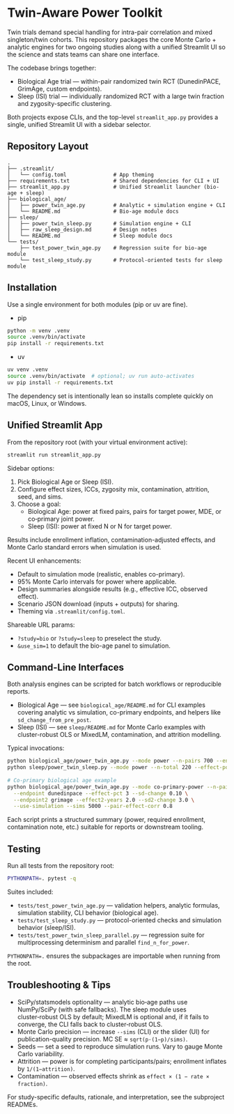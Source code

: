 # Twin-Aware Power Toolkit

Twin trials demand special handling for intra-pair correlation and mixed singleton/twin cohorts. This repository packages the
core Monte Carlo + analytic engines for two ongoing studies along with a unified Streamlit UI so the science and stats teams can
share one interface.

The codebase brings together:

- Biological Age trial — within-pair randomized twin RCT (DunedinPACE, GrimAge, custom endpoints).
- Sleep (ISI) trial — individually randomized RCT with a large twin fraction and zygosity-specific clustering.

Both projects expose CLIs, and the top-level `streamlit_app.py` provides a single, unified Streamlit UI with a sidebar selector.


## Repository Layout

```
.
├── .streamlit/
│   └── config.toml               # App theming
├── requirements.txt              # Shared dependencies for CLI + UI
├── streamlit_app.py              # Unified Streamlit launcher (bio-age + sleep)
├── biological_age/
│   ├── power_twin_age.py         # Analytic + simulation engine + CLI
│   └── README.md                 # Bio-age module docs
├── sleep/
│   ├── power_twin_sleep.py       # Simulation engine + CLI
│   ├── raw_sleep_design.md       # Design notes
│   └── README.md                 # Sleep module docs
└── tests/
    ├── test_power_twin_age.py    # Regression suite for bio-age module
    └── test_sleep_study.py       # Protocol-oriented tests for sleep module
```


## Installation

Use a single environment for both modules (pip or uv are fine).

- pip

```bash
python -m venv .venv
source .venv/bin/activate
pip install -r requirements.txt
```

- uv

```bash
uv venv .venv
source .venv/bin/activate  # optional; uv run auto-activates
uv pip install -r requirements.txt
```

The dependency set is intentionally lean so installs complete quickly on macOS, Linux, or Windows.


## Unified Streamlit App

From the repository root (with your virtual environment active):

```bash
streamlit run streamlit_app.py
```

Sidebar options:

1. Pick Biological Age or Sleep (ISI).
2. Configure effect sizes, ICCs, zygosity mix, contamination, attrition, seed, and sims.
3. Choose a goal:
   - Biological Age: power at fixed pairs, pairs for target power, MDE, or co‑primary joint power.
   - Sleep (ISI): power at fixed N or N for target power.

Results include enrollment inflation, contamination-adjusted effects, and Monte Carlo standard errors when simulation is used.

Recent UI enhancements:

- Default to simulation mode (realistic, enables co-primary).
- 95% Monte Carlo intervals for power where applicable.
- Design summaries alongside results (e.g., effective ICC, observed effect).
- Scenario JSON download (inputs + outputs) for sharing.
- Theming via `.streamlit/config.toml`.

Shareable URL params:

- `?study=bio` or `?study=sleep` to preselect the study.
- `&use_sim=1` to default the bio-age panel to simulation.


## Command-Line Interfaces

Both analysis engines can be scripted for batch workflows or reproducible reports.

- Biological Age — see `biological_age/README.md` for CLI examples covering analytic vs simulation, co-primary endpoints, and helpers like `sd_change_from_pre_post`.
- Sleep (ISI) — see `sleep/README.md` for Monte Carlo examples with cluster-robust OLS or MixedLM, contamination, and attrition modelling.

Typical invocations:

```bash
python biological_age/power_twin_age.py --mode power --n-pairs 700 --endpoint dunedinpace --effect-pct 3 --sd-change 0.10 --icc-mz 0.55 --icc-dz 0.55 --prop-mz 0.5
python sleep/power_twin_sleep.py --mode power --n-total 220 --effect-points 6 --sd-change 7 --prop-twins 0.9 --prop-mz 0.5 --icc-mz 0.5 --icc-dz 0.25 --sims 2000 --n-jobs -1
 
# Co‑primary biological age example
python biological_age/power_twin_age.py --mode co-primary-power --n-pairs 700 \
  --endpoint dunedinpace --effect-pct 3 --sd-change 0.10 \
  --endpoint2 grimage --effect2-years 2.0 --sd2-change 3.0 \
  --use-simulation --sims 5000 --pair-effect-corr 0.8
```

Each script prints a structured summary (power, required enrollment, contamination note, etc.) suitable for reports or downstream tooling.


## Testing

Run all tests from the repository root:

```bash
PYTHONPATH=. pytest -q
```

Suites included:
- `tests/test_power_twin_age.py` — validation helpers, analytic formulas, simulation stability, CLI behavior (biological age).
- `tests/test_sleep_study.py` — protocol-oriented checks and simulation behavior (sleep/ISI).
- `tests/test_power_twin_sleep_parallel.py` — regression suite for multiprocessing determinism and parallel `find_n_for_power`.

`PYTHONPATH=.` ensures the subpackages are importable when running from the root.


## Troubleshooting & Tips

- SciPy/statsmodels optionality — analytic bio‑age paths use NumPy/SciPy (with safe fallbacks). The sleep module uses cluster‑robust OLS by default; MixedLM is optional and, if it fails to converge, the CLI falls back to cluster‑robust OLS.
- Monte Carlo precision — increase `--sims` (CLI) or the slider (UI) for publication-quality precision. MC SE ≈ `sqrt(p·(1−p)/sims)`.
- Seeds — set a seed to reproduce simulation runs. Vary to gauge Monte Carlo variability.
- Attrition — power is for completing participants/pairs; enrollment inflates by `1/(1−attrition)`.
- Contamination — observed effects shrink as `effect × (1 − rate × fraction)`.

For study-specific defaults, rationale, and interpretation, see the subproject READMEs.
